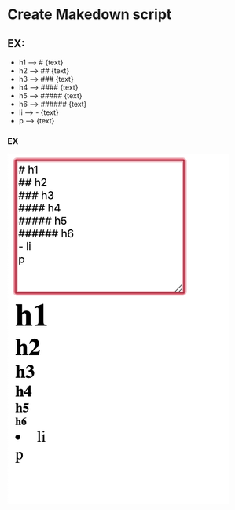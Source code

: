 # Create Makedown script

## EX:

- h1 --> # {text}
- h2 --> ## {text}
- h3 --> ### {text}
- h4 --> #### {text}
- h5 --> ##### {text}
- h6 --> ###### {text}
- li --> - {text}
- p --> {text}

### EX

![alt text](https://github.com/sukumDev123/markdown-js/blob/master/ex.png "Logo Title Text 1")
